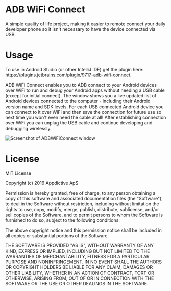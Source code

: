 ADB WiFi Connect
====================

A simple quality of life project, making it easier to remote connect your daily developer phone so it isn't necessary to have the device connected via USB.


Usage
====================

To use in Android Studio (or other IntelliJ IDE) get the plugin here: https://plugins.jetbrains.com/plugin/9717-adb-wifi-connect.

ADB WiFi Connect enables you to ADB connect to your Android devices over WiFi to run and debug your Android apps without needing a USB cable (except for initial connect).
The window shows you a live updated list of Android devices connected to the computer - including their Android version name and SDK levels.
For each USB connected Android device you can connect to it over WiFi and then save the connection for future use so next time you won't even need the cable at all!
After establishing connection over WiFi you can unplug the USB cable and continue developing and debugging wirelessly.

![Screenshot of ADBWiFiConnect window](https://github.com/appdictive/ADBWiFiConnect/blob/master/ADBWiFiConnect_screen1.png)

License
====================

MIT License

Copyright (c) 2016 Appdictive ApS

Permission is hereby granted, free of charge, to any person obtaining a copy
of this software and associated documentation files (the "Software"), to deal
in the Software without restriction, including without limitation the rights
to use, copy, modify, merge, publish, distribute, sublicense, and/or sell
copies of the Software, and to permit persons to whom the Software is
furnished to do so, subject to the following conditions:

The above copyright notice and this permission notice shall be included in all
copies or substantial portions of the Software.

THE SOFTWARE IS PROVIDED "AS IS", WITHOUT WARRANTY OF ANY KIND, EXPRESS OR
IMPLIED, INCLUDING BUT NOT LIMITED TO THE WARRANTIES OF MERCHANTABILITY,
FITNESS FOR A PARTICULAR PURPOSE AND NONINFRINGEMENT. IN NO EVENT SHALL THE
AUTHORS OR COPYRIGHT HOLDERS BE LIABLE FOR ANY CLAIM, DAMAGES OR OTHER
LIABILITY, WHETHER IN AN ACTION OF CONTRACT, TORT OR OTHERWISE, ARISING FROM,
OUT OF OR IN CONNECTION WITH THE SOFTWARE OR THE USE OR OTHER DEALINGS IN THE
SOFTWARE.
